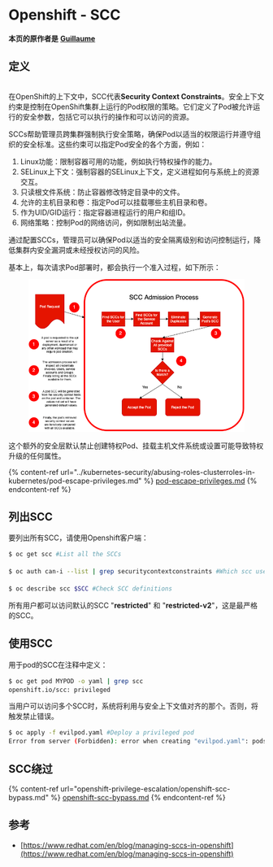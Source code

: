 # Openshift - SCC

**本页的原作者是** [**Guillaume**](https://www.linkedin.com/in/guillaume-c-ab4b9a196/en)

## 定义

\
在OpenShift的上下文中，SCC代表**Security Context Constraints**。安全上下文约束是控制在OpenShift集群上运行的Pod权限的策略。它们定义了Pod被允许运行的安全参数，包括它可以执行的操作和可以访问的资源。

SCCs帮助管理员跨集群强制执行安全策略，确保Pod以适当的权限运行并遵守组织的安全标准。这些约束可以指定Pod安全的各个方面，例如：

1. Linux功能：限制容器可用的功能，例如执行特权操作的能力。
2. SELinux上下文：强制容器的SELinux上下文，定义进程如何与系统上的资源交互。
3. 只读根文件系统：防止容器修改特定目录中的文件。
4. 允许的主机目录和卷：指定Pod可以挂载哪些主机目录和卷。
5. 作为UID/GID运行：指定容器进程运行的用户和组ID。
6. 网络策略：控制Pod的网络访问，例如限制出站流量。

通过配置SCCs，管理员可以确保Pod以适当的安全隔离级别和访问控制运行，降低集群内安全漏洞或未经授权访问的风险。

基本上，每次请求Pod部署时，都会执行一个准入过程，如下所示：

<figure><img src="../../.gitbook/assets/Managing SCCs in OpenShift-1.png" alt=""><figcaption></figcaption></figure>

这个额外的安全层默认禁止创建特权Pod、挂载主机文件系统或设置可能导致特权升级的任何属性。

{% content-ref url="../kubernetes-security/abusing-roles-clusterroles-in-kubernetes/pod-escape-privileges.md" %}
[pod-escape-privileges.md](../kubernetes-security/abusing-roles-clusterroles-in-kubernetes/pod-escape-privileges.md)
{% endcontent-ref %}

## 列出SCC

要列出所有SCC，请使用Openshift客户端：
```bash
$ oc get scc #List all the SCCs

$ oc auth can-i --list | grep securitycontextconstraints #Which scc user can use

$ oc describe scc $SCC #Check SCC definitions
```
所有用户都可以访问默认的SCC "**restricted**" 和 "**restricted-v2**"，这是最严格的SCC。

## 使用SCC

用于pod的SCC在注释中定义：
```bash
$ oc get pod MYPOD -o yaml | grep scc
openshift.io/scc: privileged
```
当用户可以访问多个SCC时，系统将利用与安全上下文值对齐的那个。否则，将触发禁止错误。
```bash
$ oc apply -f evilpod.yaml #Deploy a privileged pod
Error from server (Forbidden): error when creating "evilpod.yaml": pods "evilpod" is forbidden: unable to validate against any security context constrain
```
## SCC绕过

{% content-ref url="openshift-privilege-escalation/openshift-scc-bypass.md" %}
[openshift-scc-bypass.md](openshift-privilege-escalation/openshift-scc-bypass.md)
{% endcontent-ref %}

## 参考

* [https://www.redhat.com/en/blog/managing-sccs-in-openshift](https://www.redhat.com/en/blog/managing-sccs-in-openshift)
